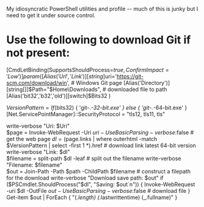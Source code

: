 My idiosyncratic PowerShell utilities and profile -- much of this is junky but I need to get it under source control.

# Use the following to download Git if not present:


[CmdLetBinding(SupportsShouldProcess=$true,ConfirmImpact='Low')]
param (
  [Alias('Url','Link')] [string]$uri='https://git-scm.com/download/win', # Windows Git page 
  [Alias('Directory')][string[]]$Path="$Home\Downloads",                 # downloaded file to path 
  [Alias('bit32','b32','old')][switch]$Bits32
)

$VersionPattern = If ($bits32) { 'git-.*-32-bit.exe' } else { 'git-.*-64-bit.exe' }  
[Net.ServicePointManager]::SecurityProtocol = "tls12, tls11, tls"

write-verbose "Uri: $Uri"    
$page = Invoke-WebRequest -Uri $uri -UseBasicParsing -verbose:$false # get the web page 
$dl   = ($page.links | where outerhtml -match $VersionPattern | 
  select -first 1 *).href                                 # download link latest 64-bit version
write-verbose "Link: $dl"  
$filename = split-path $dl -leaf                          # split out the filename
write-verbose "Filename: $filename"    
$out = Join-Path -Path $path -ChildPath $filename         # construct a filepath for the download 
write-verbose "Download save path: $out"    
if ($PSCmdlet.ShouldProcess("$dl", "Saving: $out`n")) {
  Invoke-WebRequest -uri $dl -OutFile $out -UseBasicParsing -verbose:$false # download file 
}  
Get-item $out | ForEach { "$($_.length) $($_.lastwrittentime) $($_.fullname)" }

